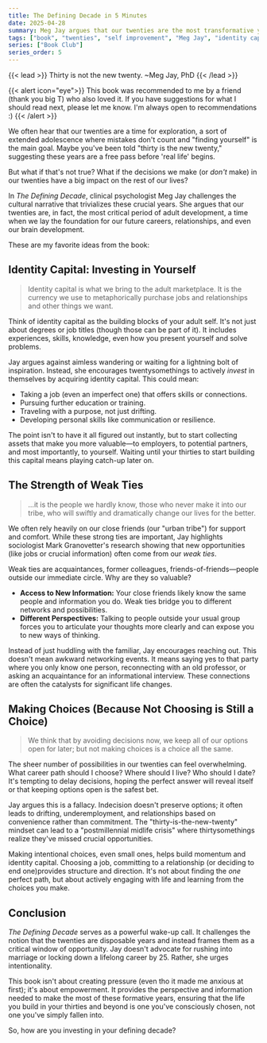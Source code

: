 ```yaml
---
title: The Defining Decade in 5 Minutes
date: 2025-04-28
summary: Meg Jay argues that our twenties are the most transformative years of our adult lives. Forget "thirty is the new twenty", this decade counts, and here's why. 🦄📖
tags: ["book", "twenties", "self improvement", "Meg Jay", "identity capital"]
series: ["Book Club"]
series_order: 5
---
```


{{< lead >}}
Thirty is not the new twenty.
~Meg Jay, PhD
{{< /lead >}}

{{< alert icon="eye">}}
This book was recommended to me by a friend (thank you big T) who also loved it. If you have suggestions for what I should read next, please let me know. I'm always open to recommendations :)
{{< /alert >}}

We often hear that our twenties are a time for exploration, a sort of extended adolescence where mistakes don't count and "finding yourself" is the main goal. Maybe you've been told "thirty is the new twenty," suggesting these years are a free pass before 'real life' begins.

But what if that's not true? What if the decisions we make (or *don't* make) in our twenties have a big impact on the rest of our lives?

In *The Defining Decade*, clinical psychologist Meg Jay challenges the cultural narrative that trivializes these crucial years. She argues that our twenties are, in fact, the most critical period of adult development, a time when we lay the foundation for our future careers, relationships, and even our brain development.

These are my favorite ideas from the book:

## Identity Capital: Investing in Yourself

> Identity capital is what we bring to the adult marketplace. It is the currency we use to metaphorically purchase jobs and relationships and other things we want.

Think of identity capital as the building blocks of your adult self. It's not just about degrees or job titles (though those can be part of it). It includes experiences, skills, knowledge, even how you present yourself and solve problems.

Jay argues against aimless wandering or waiting for a lightning bolt of inspiration. Instead, she encourages twentysomethings to actively *invest* in themselves by acquiring identity capital. This could mean:

* Taking a job (even an imperfect one) that offers skills or connections.
* Pursuing further education or training.
* Traveling with a purpose, not just drifting.
* Developing personal skills like communication or resilience.

The point isn't to have it all figured out instantly, but to start collecting assets that make you more valuable—to employers, to potential partners, and most importantly, to yourself. Waiting until your thirties to start building this capital means playing catch-up later on.

## The Strength of Weak Ties

> ...it is the people we hardly know, those who never make it into our tribe, who will swiftly and dramatically change our lives for the better.

We often rely heavily on our close friends (our "urban tribe") for support and comfort. While these strong ties are important, Jay highlights sociologist Mark Granovetter's research showing that new opportunities (like jobs or crucial information) often come from our *weak ties*.

Weak ties are acquaintances, former colleagues, friends-of-friends—people outside our immediate circle. Why are they so valuable?

* **Access to New Information:** Your close friends likely know the same people and information you do. Weak ties bridge you to different networks and possibilities.
* **Different Perspectives:** Talking to people outside your usual group forces you to articulate your thoughts more clearly and can expose you to new ways of thinking.

Instead of just huddling with the familiar, Jay encourages reaching out. This doesn't mean awkward networking events. It means saying yes to that party where you only know one person, reconnecting with an old professor, or asking an acquaintance for an informational interview. These connections are often the catalysts for significant life changes.

## Making Choices (Because Not Choosing is Still a Choice)

> We think that by avoiding decisions now, we keep all of our options open for later; but not making choices is a choice all the same.

The sheer number of possibilities in our twenties can feel overwhelming. What career path should I choose? Where should I live? Who should I date? It's tempting to delay decisions, hoping the perfect answer will reveal itself or that keeping options open is the safest bet.

Jay argues this is a fallacy. Indecision doesn't preserve options; it often leads to drifting, underemployment, and relationships based on convenience rather than commitment. The "thirty-is-the-new-twenty" mindset can lead to a "postmillennial midlife crisis" where thirtysomethings realize they've missed crucial opportunities.

Making intentional choices, even small ones, helps build momentum and identity capital. Choosing a job, committing to a relationship (or deciding to end one)provides structure and direction. It's not about finding the *one* perfect path, but about actively engaging with life and learning from the choices you make.

## Conclusion

*The Defining Decade* serves as a powerful wake-up call. It challenges the notion that the twenties are disposable years and instead frames them as a critical window of opportunity. Jay doesn't advocate for rushing into marriage or locking down a lifelong career by 25. Rather, she urges intentionality.

This book isn't about creating pressure (even tho it made me anxious at first); it's about empowerment. It provides the perspective and information needed to make the most of these formative years, ensuring that the life you build in your thirties and beyond is one you've consciously chosen, not one you've simply fallen into.

So, how are you investing in your defining decade?
